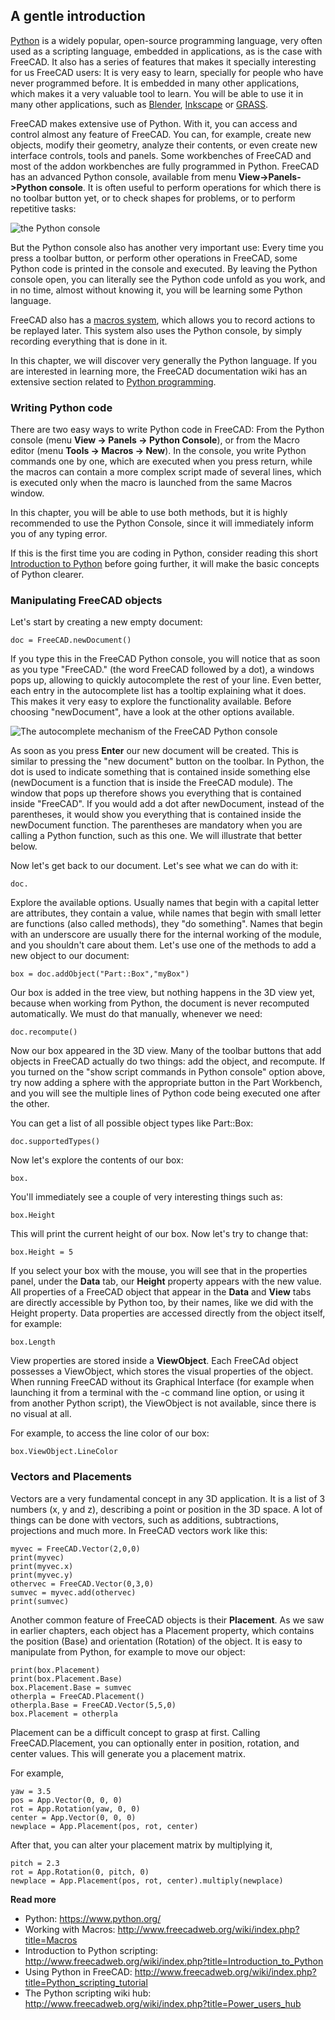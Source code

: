 ## A gentle introduction

[//]: # (Per the Python style guide; The name of our favorite programming language is always capitalized. )

[//]: # (see: https://docs.python.org/3.1/documenting/style.html)

[Python](https://en.wikipedia.org/wiki/Python_%28programming_language%29) is a widely popular, open-source programming language, very often used as a scripting language, embedded in applications, as is the case with FreeCAD. It also has a series of features that makes it specially interesting for us FreeCAD users: It is very easy to learn, specially for people who have never programmed before.  It is embedded in many other applications, which makes it a very valuable tool to learn.  You will be able to use it in many other applications, such as [Blender](http://www.blender.org), [Inkscape](http://www.inkscape.org) or [GRASS](http://grass.osgeo.org/).

FreeCAD makes extensive use of Python. With it, you can access and control almost any feature of FreeCAD. You can, for example, create new objects, modify their geometry, analyze their contents, or even create new interface controls, tools and panels. Some workbenches of FreeCAD and most of the addon workbenches are fully programmed in Python. FreeCAD has an advanced Python console, available from menu **View->Panels->Python console**. It is often useful to perform operations for which there is no toolbar button yet, or to check shapes for problems, or to perform repetitive tasks:

![the Python console](http://www.freecadweb.org/wiki/images/c/cf/Exercise_python_01.jpg)

But the Python console also has another very important use: Every time you press a toolbar button, or perform other operations in FreeCAD, some Python code is printed in the console and executed. By leaving the Python console open, you can literally see the Python code unfold as you work, and in no time, almost without knowing it, you will be learning some Python language.

FreeCAD also has a [macros system](http://www.freecadweb.org/wiki/index.php?title=Macros), which allows you to record actions to be replayed later. This system also uses the Python console, by simply recording everything that is done in it.

In this chapter, we will discover very generally the Python language. If you are interested in learning more, the FreeCAD documentation wiki has an extensive section related to [Python programming](http://www.freecadweb.org/wiki/index.php?title=Power_users_hub).

### Writing Python code

There are two easy ways to write Python code in FreeCAD: From the Python console (menu **View -> Panels -> Python Console**), or from the Macro editor (menu **Tools -> Macros -> New**). In the console, you write Python commands one by one, which are executed when you press return, while the macros can contain a more complex script made of several lines, which is executed only when the macro is launched from the same Macros window.

In this chapter, you will be able to use both methods, but it is highly recommended to use the Python Console, since it will immediately inform you of any typing error.

If this is the first time you are coding in Python, consider reading this short [Introduction to Python](http://www.freecadweb.org/wiki/index.php?title=Introduction_to_Python) before going further, it will make the basic concepts of Python clearer.

### Manipulating FreeCAD objects

Let's start by creating a new empty document:

`doc = FreeCAD.newDocument()`

If you type this in the FreeCAD Python console, you will notice that as soon as you type "FreeCAD." (the word FreeCAD followed by a dot), a windows pops up, allowing to quickly autocomplete the rest of your line. Even better, each entry in the autocomplete list has a tooltip explaining what it does. This makes it very easy to explore the functionality available. Before choosing "newDocument", have a look at the other options available.

![The autocomplete mechanism of the FreeCAD Python console](http://www.freecadweb.org/wiki/images/e/e2/Exercise_python_02.jpg)

As soon as you press **Enter** our new document will be created. This is similar to pressing the "new document" button on the toolbar. In Python, the dot is used to indicate something that is contained inside something else (newDocument is a function that is inside the FreeCAD module). The window that pops up therefore shows you everything that is contained inside "FreeCAD". If you would add a dot after newDocument, instead of the parentheses, it would show you everything that is contained inside the newDocument function. The parentheses are mandatory when you are calling a Python function, such as this one. We will illustrate that better below.

Now let's get back to our document. Let's see what we can do with it:

`doc.`

Explore the available options. Usually names that begin with a capital letter are attributes, they contain a value, while names that begin with small letter are functions (also called methods), they "do something". Names that begin with an underscore are usually there for the internal working of the module, and you shouldn't care about them. Let's use one of the methods to add a new object to our document:

`box = doc.addObject("Part::Box","myBox")`

Our box is added in the tree view, but nothing happens in the 3D view yet, because when working from Python, the document is never recomputed automatically. We must do that manually, whenever we need:

`doc.recompute()`

Now our box appeared in the 3D view. Many of the toolbar buttons that add objects in FreeCAD actually do two things: add the object, and recompute. If you turned on the "show script commands in Python console" option above, try now adding a sphere with the appropriate button in the Part Workbench, and you will see the multiple lines of Python code being executed one after the other.

You can get a list of all possible object types like Part::Box:

`doc.supportedTypes()`

Now let's explore the contents of our box:

`box.`

You'll immediately see a couple of very interesting things such as:

`box.Height`

This will print the current height of our box. Now let's try to change that:

`box.Height = 5`

If you select your box with the mouse, you will see that in the properties panel, under the **Data** tab, our **Height** property appears with the new value. All properties of a FreeCAD object that appear in the **Data** and **View** tabs are directly accessible by Python too, by their names, like we did with the Height property. Data properties are accessed directly from the object itself, for example:

`box.Length`

View properties are stored inside a **ViewObject**. Each FreeCAd object possesses a ViewObject, which stores the visual properties of the object. When running FreeCAD without its Graphical Interface (for example when launching it from a terminal with the -c command line option, or using it from another Python script), the ViewObject is not available, since there is no visual at all.

For example, to access the line color of our box:

`box.ViewObject.LineColor`

### Vectors and Placements

Vectors are a very fundamental concept in any 3D application. It is a list of 3 numbers (x, y and z), describing a point or position in the 3D space. A lot of things can be done with vectors, such as additions, subtractions, projections and much more. In FreeCAD vectors work like this:

```
myvec = FreeCAD.Vector(2,0,0)
print(myvec)
print(myvec.x)
print(myvec.y)
othervec = FreeCAD.Vector(0,3,0)
sumvec = myvec.add(othervec)
print(sumvec)
```

Another common feature of FreeCAD objects is their **Placement**. As we saw in earlier chapters, each object has a Placement property, which contains the position (Base) and orientation (Rotation) of the object. It is easy to manipulate from Python, for example to move our object:

```
print(box.Placement)
print(box.Placement.Base)
box.Placement.Base = sumvec
otherpla = FreeCAD.Placement()
otherpla.Base = FreeCAD.Vector(5,5,0)
box.Placement = otherpla
```

Placement can be a difficult concept to grasp at first. Calling FreeCAD.Placement, you can optionally enter in position, rotation, and center values. This will generate you a placement matrix.

For example,

```
yaw = 3.5
pos = App.Vector(0, 0, 0)
rot = App.Rotation(yaw, 0, 0)
center = App.Vector(0, 0, 0)
newplace = App.Placement(pos, rot, center)
```

After that, you can alter your placement matrix by multiplying it,

```
pitch = 2.3
rot = App.Rotation(0, pitch, 0)
newplace = App.Placement(pos, rot, center).multiply(newplace)
```

**Read more**

* Python: https://www.python.org/
* Working with Macros: http://www.freecadweb.org/wiki/index.php?title=Macros
* Introduction to Python scripting: http://www.freecadweb.org/wiki/index.php?title=Introduction_to_Python
* Using Python in FreeCAD: http://www.freecadweb.org/wiki/index.php?title=Python_scripting_tutorial
* The Python scripting wiki hub: http://www.freecadweb.org/wiki/index.php?title=Power_users_hub
